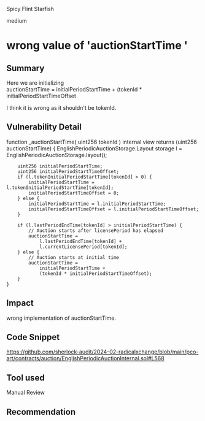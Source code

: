 Spicy Flint Starfish

medium

# wrong value of 'auctionStartTime '

## Summary
Here we are   initializing  
     auctionStartTime =
                initialPeriodStartTime +
                (tokenId * initialPeriodStartTimeOffset

I think it is wrong as it shouldn't be tokenId.
## Vulnerability Detail
function _auctionStartTime(
        uint256 tokenId
    ) internal view returns (uint256 auctionStartTime) {
        EnglishPeriodicAuctionStorage.Layout
            storage l = EnglishPeriodicAuctionStorage.layout();

        uint256 initialPeriodStartTime;
        uint256 initialPeriodStartTimeOffset;
        if (l.tokenInitialPeriodStartTime[tokenId] > 0) {
            initialPeriodStartTime = l.tokenInitialPeriodStartTime[tokenId];
            initialPeriodStartTimeOffset = 0;
        } else {
            initialPeriodStartTime = l.initialPeriodStartTime;
            initialPeriodStartTimeOffset = l.initialPeriodStartTimeOffset;
        }

        if (l.lastPeriodEndTime[tokenId] > initialPeriodStartTime) {
            // Auction starts after licensePeriod has elapsed
            auctionStartTime =
                l.lastPeriodEndTime[tokenId] +
                l.currentLicensePeriod[tokenId];
        } else {
            // Auction starts at initial time
            auctionStartTime =
                initialPeriodStartTime +
                (tokenId * initialPeriodStartTimeOffset);
        }
    }
## Impact
wrong implementation of auctionStartTime.
## Code Snippet
https://github.com/sherlock-audit/2024-02-radicalxchange/blob/main/pco-art/contracts/auction/EnglishPeriodicAuctionInternal.sol#L568
## Tool used

Manual Review

## Recommendation
